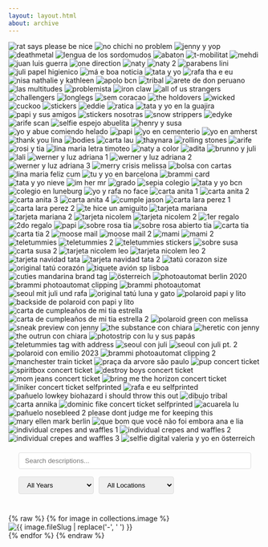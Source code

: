 ```yaml
---
layout: layout.html
about: archive
---
```


<style>
        .lightbox {
            display: none;
            position: fixed;
            top: 0;
            left: 0;
            width: 100%;
            height: 100%;
            background: rgba(0, 0, 0, 0);
            backdrop-filter: blur(3px);
            z-index: 9999;
            justify-content: center;
            align-items: center;
        }

        .lightbox.active {
            display: flex;
        }

        .lightbox img {
            max-width: 90%;
            max-height: 90vh;
            object-fit: contain;
            box-shadow: 0 0 20px rgba(0,0,0,0.3);
        }

        .close-button {
            position: absolute;
            top: 20px;
            right: 20px;
            color: white;
            font-size: 30px;
            cursor: pointer;
            background: rgba(0, 0, 0, 0.5);
            width: 40px;
            height: 40px;
            line-height: 40px;
            text-align: center;
            border-radius: 50%;
            text-decoration: none;
        }
    </style>

<div class="element-style"></div>

   <div class="archive-container">
    	<img src="/assets/img/probe2.png" alt= "rat says please be nice">
		<img src="/assets/img/probe3.png" alt= "no chichi no problem">
		<img src="/assets/img/probe4.png" alt= "jenny y yop">
		<img src="/assets/img/probe5.png" alt= "deathmetal">
		<img src="/assets/img/probe6.png" alt= "lengua de los sordomudos">
		<img src="/assets/img/probe7.png" alt= "abaton">
		<img src="/assets/img/probe8.png" alt= "t-mobilitat">
		<img src="/assets/img/shoebox 1 2.png" alt= "mehdi">
		<img src="/assets/img/shoebox 3 2.png" alt= "juan luis guerra">
		<img src="/assets/img/shoebox 4 2.png" alt= "one direction">
		<img src="/assets/img/shoebox 4.0.png" alt= "naty"> <img src="/assets/img/shoebox 4.1.png" alt= "naty 2">
		<img src="/assets/img/shoebox 5 1.png" alt= "parabens lini">
		<img src="/assets/img/shoebox 5 2.png" alt= "juli papel higienico">
		<img src="/assets/img/shoebox 5 3.png" alt= "má e boa noticia">
		<img src="/assets/img/shoebox 5 8.png" alt= "tata y yo">
		<img src="/assets/img/shoebox 5 9.png" alt= "rafa tha e eu">
		<img src="/assets/img/shoebox 5 11.png" alt= "nisa nathalie y kathleen">
		<img src="/assets/img/shoebox 5 12.png" alt= "apolo bcn">
		<img src="/assets/img/shoebox 5 14.png" alt= "tribal">
		<img src="/assets/img/shoebox 5 21.png" alt= "arete de don peruano">
		<img src="/assets/img/shoebox 5 22.png" alt= "las multitudes">
		<img src="/assets/img/shoebox 5 23.png" alt= "problemista">
		<img src="/assets/img/shoebox 5 24.png" alt= "iron claw">
		<img src="/assets/img/shoebox 5 25.png" alt= "all of us strangers">
		<img src="/assets/img/shoebox 5 26.png" alt= "challengers">
		<img src="/assets/img/shoebox 5 27.png" alt= "longlegs">
		<img src="/assets/img/shoebox 5 28.png" alt= "sem coracao">
		<img src="/assets/img/shoebox 5 29.png" alt= "the holdovers">
		<img src="/assets/img/shoebox 5 30.png" alt= "wicked">
		<img src="/assets/img/shoebox 5 31.png" alt= "cuckoo">
		<img src="/assets/img/shoebox 5 32.png" alt= "stickers">
		<img src="/assets/img/shoebox 5 33.png" alt= "eddie">
		<img src="/assets/img/shoebox 5 34.png" alt= "ratica">
		<img src="/assets/img/shoebox 5 37.png" alt= "tata y yo en la guajira">
		<img src="/assets/img/shoebox 5 38.png" alt= "papi y sus amigos">
		<img src="/assets/img/shoebox 5 39.png" alt= "stickers nosotras">
		<img src="/assets/img/shoebox 5 42.png" alt= "snow strippers">
		<img src="/assets/img/shoebox 5 45.png" alt= "edyke">
		<img src="/assets/img/shoebox 5.png" alt= "arife scan">
		<img src="/assets/img/shoebox 6 1.png" alt= "selfie espejo abuelita">
		<img src="/assets/img/shoebox 6 3.png" alt= "henry y susa">
		<img src="/assets/img/shoebox 6 4.png" alt= "yo y abue comiendo helado">
		<img src="/assets/img/shoebox 6 5.png" alt= "papi">
		<img src="/assets/img/shoebox 6 6.png" alt= "yo en cementerio">
		<img src="/assets/img/shoebox 6 7.png" alt= "yo en amherst">
		<img src="/assets/img/shoebox 9.png" alt= "thank you lina">
		<img src="/assets/img/shoebox 10 2.png" alt= "bodies">
		<img src="/assets/img/shoebox 10.png" alt= "carta lau">
		<img src="/assets/img/shoebox 11.png" alt= "thaynara">
		<img src="/assets/img/shoebox 12.png" alt= "rolling stones">
		<img src="/assets/img/shoebox 13.png" alt= "arife">
		<img src="/assets/img/shoebox 18.png" alt= "rosi y tia">
		<img src="/assets/img/shoebox 19.png" alt= "lina maria letra timoteo">
		<img src="/assets/img/shoebox 20.png" alt= "naty a color">
		<img src="/assets/img/shoebox 21.png" alt= "adita">
		<img src="/assets/img/shoebox 22.png" alt= "brunno y juli">
		<img src="/assets/img/shoebox 23.png" alt= "lali">
		<img src="/assets/img/shoebox 25.0.png" alt= "werner y luz adriana 1"> <img src="/assets/img/shoebox 25.1.png" alt= "werner y luz adriana 2"> <img src="/assets/img/shoebox 25.2.png" alt= "werner y luz adriana 3">
		<img src="/assets/img/shoebox 38.png" alt= "merry crisis melissa">
		<img src="/assets/img/shoebox 40.png" alt= "bolsa con cartas">
		<img src="/assets/img/shoebox 41.png" alt= "lina maria feliz cum">
		<img src="/assets/img/shoebox 44.png" alt= "tu y yo en barcelona">
		<img src="/assets/img/shoebox 46.png" alt= "brammi card">
		<img src="/assets/img/shoebox 47.png" alt= "tata y yo nieve">
		<img src="/assets/img/shoebox 48.png" alt= "im her mr">
		<img src="/assets/img/shoebox 49.png" alt= "grado">
		<img src="/assets/img/shoebox 50.png" alt= "sepia colegio">
		<img src="/assets/img/shoebox 51.png" alt= "tata y yo bcn">
		<img src="/assets/img/shoebox 52.png" alt= "colegio en luneburg">
		<img src="/assets/img/shoebox 53.png" alt= "yo y rafa no face">
		<img src="/assets/img/shoebox 54.1.png" alt= "carta anita 1"> <img src="/assets/img/shoebox 54.2.png" alt= "carta anita 2"> <img src="/assets/img/shoebox 54.3.png" alt= "carta anita 3"> <img src="/assets/img/shoebox 54.4.png" alt= "carta anita 4">
		<img src="/assets/img/shoebox 55.png" alt= "cumple jason">
		<img src="/assets/img/shoebox1.1.png" alt= "carta lara perez 1"> <img src="/assets/img/shoebox1.2.png" alt= "carta lara perez 2"> 
		<img src="/assets/img/shoebox2.png" alt= "te hice un amiguito">
		<img src="/assets/img/shoebox6.1.png" alt= "tarjeta mariana"> <img src="/assets/img/shoebox6.2.png" alt= "tarjeta mariana 2">
		<img src="/assets/img/shoebox10.1.png" alt= "tarjeta nicolem"> <img src="/assets/img/shoebox10.2.png" alt= "tarjeta nicolem 2">
		<img src="/assets/img/shoebox15.1.png" alt= "1er regalo"> <img src="/assets/img/shoebox15.2.png" alt= "2do regalo"> <img src="/assets/img/shoebox15.3.png" alt= "papi">
		<img src="/assets/img/shoebox28.png" alt= "sobre rosa tia"> <img src="/assets/img/shoebox28.1.png" alt= "sobre rosa abierto tia"> <img src="/assets/img/shoebox28.2.png" alt= "carta tia"> <img src="/assets/img/shoebox28.3.png" alt= "carta tia 2">
		<img src="/assets/img/shoebox33.1.png" alt= "moose mail"> <img src="/assets/img/shoebox33.0.png" alt= "moose mail 2">
		<img src="/assets/img/shoebox35.png" alt= "mami"> <img src="/assets/img/shoebox35.1.png" alt= "mami 2">
		<img src="/assets/img/shoebox36.png" alt= "teletummies"> <img src="/assets/img/shoebox38.1.png" alt= "teletummies 2"> <img src="/assets/img/shoebox38.2.png" alt= "teletummies stickers">
		<img src="/assets/img/shoebox42.png" alt= "sobre susa"> <img src="/assets/img/shoebox42.1.png" alt= "carta susa 2">
		<img src="/assets/img/shoebox51.1.png" alt= "tarjeta nicolem leo"> 
		<img src="/assets/img/shoebox51.2.png" alt= "tarjeta nicolem leo 2">
		<img src="/assets/img/shoebox54.png" alt= "tarjeta navidad tata"> <img src="/assets/img/shoebox54.1.png" alt= "tarjeta navidad tata 2">
		<img src="/assets/img/shoebox101.png" alt= "tatú corazon size">
		<img src="/assets/img/shoebox102.png" alt= "original tatú corazón">
		<img src="/assets/img/shoebox103.png" alt= "tiquete avión sp lisboa">
		<img src="/assets/img/shoebox104.png" alt= "cuties mandarina brand tag">
		<img src="/assets/img/shoebox105.png" alt= "österreich">
		<img src="/assets/img/shoebox106.png" alt= "photoautomat berlin 2020">
		<img src="/assets/img/shoebox107.png" alt= "brammi photoautomat clipping">
		<img src="/assets/img/shoebox108.png" alt= "brammi photoautomat"> 
		<img src="/assets/img/shoebox109.png" alt= "seoul mit juli und rafa">
		<img src="/assets/img/shoebox1010.png" alt= "original tatú luna y gato">
		<img src="/assets/img/shoebox1011.png" alt= "polaroid papi y lito">
		<img src="/assets/img/shoebox1011.2.png" alt= "backside de polaroid con papi y lito">
		<img src="/assets/img/shoebox1012.png" alt= "carta de cumpleaños de mi tia estrella">
		<img src="/assets/img/shoebox1012.2.png" alt= "carta de cumpleaños de mi tia estrella 2">
		<img src="/assets/img/shoebox1013.png" alt= "polaroid green con melissa">
		<img src="/assets/img/shoebox1015.png" alt= "sneak preview con jenny">
		<img src="/assets/img/shoebox1016.png" alt= "the substance con chiara">
		<img src="/assets/img/shoebox1017.png"alt= "heretic con jenny">
		<img src="/assets/img/shoebox1018.png" alt= "the outrun con chiara">
		<img src="/assets/img/shoebox1019.png"alt= "photostrip con lu y sus papás">
		<img src="/assets/img/shoebox1020.png"alt= "teletummies tag with address">
		<img src="/assets/img/shoebox1021.png" alt= "seoul con juli">
		<img src="/assets/img/shoebox1022.png"alt= "seoul con juli pt. 2">
		<img src="/assets/img/shoebox1023.png"alt= "polaroid con emilio 2023">
		<img src="/assets/img/shoebox1025.png" alt= "brammi photoautomat clipping 2">
		<img src="/assets/img/shoebox1026.png" alt= "manchester train ticket">
		<img src="/assets/img/shoebox1027.png" alt= "praça da arvore são paulo">
		<img src="/assets/img/shoebox1029.png" alt= "pup concert ticket">
		<img src="/assets/img/shoebox1030.png" alt= "spiritbox concert ticket">
		<img src="/assets/img/shoebox1031.png" alt= "destroy boys concert ticket">
		<img src="/assets/img/shoebox1032.png" alt= "mom jeans concert ticket">
		<img src="/assets/img/shoebox1033.png" alt= "bring me the horizon concert ticket">
		<img src="/assets/img/shoebox1034.png" alt= "liniker concert ticket selfprinted">
		<img src="/assets/img/shoebox1035.png" alt= "rafa e eu selfprinted">
		<img src="/assets/img/shoebox1036.png" alt= "pañuelo lowkey biohazard i should throw this out">
		<img src="/assets/img/shoebox1037.png" alt= "dibujo tribal">
		<img src="/assets/img/shoebox1038.png" alt= "carta annika">
		<img src="/assets/img/shoebox1039.png" alt= "dominic fike concert ticket selfprinted">
		<img src="/assets/img/shoebox1040.png" alt= "acuarela lu">
		<img src="/assets/img/shoebox1041.png" alt= "pañuelo nosebleed 2 please dont judge me for keeping this">
		<img src="/assets/img/shoebox1042.png" alt= "mary ellen mark berlin">
		<img src="/assets/img/shoebox1043.png" alt= "que bom que você não foi embora ana e lia">
		<img src="/assets/img/shoebox1044.png" alt= "individual crepes and waffles 1">
		<img src="/assets/img/shoebox1045.png" alt= "individual crepes and waffles 2">
		<img src="/assets/img/shoebox1046.png" alt= "individual crepes and waffles 3">
		<img src="/assets/img/shoebox1047.png" alt= "selfie digital valeria y yo en österreich">
		   </div>




   <div class="lightbox">
	<span class="close-button">&times;</span>
	<img src="" alt="">

</div>

 <script>
        document.addEventListener('DOMContentLoaded', function() {
            const lightbox = document.querySelector('.lightbox');
            const lightboxImg = lightbox.querySelector('img');
            const closeButton = lightbox.querySelector('.close-button');
            
          
            const images = document.querySelectorAll('.archive-container img');
            
            // Add click event to each image
            images.forEach(img => {
                img.style.cursor = 'pointer';
                img.addEventListener('click', () => {
                    lightboxImg.src = img.src;
                    lightboxImg.alt = img.alt;
                    lightbox.classList.add('active');
                });
            });
            
            // Close lightbox when clicking close button
            closeButton.addEventListener('click', () => {
                lightbox.classList.remove('active');
            });
            
            // Close lightbox when clicking outside the image
            lightbox.addEventListener('click', (e) => {
                if (e.target === lightbox) {
                    lightbox.classList.remove('active');
                }
            });
            
            // Close lightbox with Escape key
            document.addEventListener('keydown', (e) => {
                if (e.key === 'Escape') {
                    lightbox.classList.remove('active');
                }
            });
        });
    </script>

<div class="filter-controls">
  <div class="search-box">
    <input type="text" id="searchInput" placeholder="Search descriptions..." class="search-input">
  </div>
  
  <div class="filter-selects">
    <select id="yearFilter" class="filter-select">
      <option value="">All Years</option>
      <option value="2024">2024</option>
      <option value="2023">2023</option>
      <option value="2022">2022</option>
      <option value="2021">2021</option>
      <option value="2020">2020</option>
      <option value="2019">2019</option>
      <option value="2018">2018</option>
      <option value="2017">2017</option>
      <option value="2016">2016</option>
      <
    </select>

    
   <select id="locationFilter" class="filter-select">
      <option value="">All Locations</option>
      <option value="barcelona">Barcelona</option>
      <option value="berlin">Berlin</option>
      <option value="Hamburg">Hamburg</option>
      <option value="colombia">Colombia</option>
      <option value="brasil">Brasil</option>
      <option value="Barranquilla">Barranquilla</option>
      <option value="united states">United States</option>
    </select>
  </div>
</div>

<div class="archive-container">
  {% raw %}
  {% for image in collections.image %}
    <div class="image-item" 
         data-date="{{ image.date | dateYear }}"
         data-location="{{ image.data.location }}"
         data-description="{{ image.fileSlug }}">
      <img src="/assets/img/{{ image.fileSlug }}.png" 
           alt="{{ image.fileSlug | replace('-', ' ') }}"
           loading="lazy">
    </div>
  {% endfor %}
  {% endraw %}
</div>

<style>
.filter-controls {
  padding: 20px;
  margin-bottom: 20px;
  display: flex;
  flex-wrap: wrap;
  gap: 15px;
}

.search-box {
  flex: 1;
  min-width: 200px;
}

.search-input {
  width: 100%;
  padding: 8px 12px;
  border: 1px solid #ddd;
  border-radius: 4px;
}

.filter-selects {
  display: flex;
  gap: 10px;
}

.filter-select {
  padding: 8px 12px;
  border: 1px solid #ddd;
  border-radius: 4px;
  min-width: 150px;
}

.image-item {
  transition: opacity 0.3s ease;
}

.image-item.hidden {
  display: none;
}
</style>

<script>
document.addEventListener('DOMContentLoaded', function() {
  const searchInput = document.getElementById('searchInput');
  const yearFilter = document.getElementById('yearFilter');
  const locationFilter = document.getElementById('locationFilter');
  const images = document.querySelectorAll('.image-item');

  function filterImages() {
    const searchTerm = searchInput.value.toLowerCase();
    const selectedYear = yearFilter.value;
    const selectedLocation = locationFilter.value;

    images.forEach(image => {
      const description = image.dataset.description.toLowerCase();
      const date = image.dataset.date;
      const location = image.dataset.location.toLowerCase();

      const matchesSearch = description.includes(searchTerm);
      const matchesYear = !selectedYear || date.includes(selectedYear);
      const matchesLocation = !selectedLocation || location.includes(selectedLocation);

      if (matchesSearch && matchesYear && matchesLocation) {
        image.classList.remove('hidden');
      } else {
        image.classList.add('hidden');
      }
    });
  }

  searchInput.addEventListener('input', filterImages);
  yearFilter.addEventListener('change', filterImages);
  locationFilter.addEventListener('change', filterImages);
});
</script>
